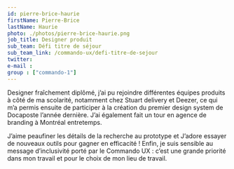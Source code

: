 ```yaml
---
id: pierre-brice-haurie
firstName: Pierre-Brice
lastName: Haurie
photo: ./photos/pierre-brice-haurie.png
job_title: Designer produit
sub_team: Défi titre de séjour
sub_team_link: /commando-ux/defi-titre-de-sejour
twitter:
e-mail :
group : ["commando-1"]
---
```


Designer fraîchement diplômé, j’ai pu rejoindre différentes équipes produits à côté de ma scolarité, notamment chez Stuart delivery et Deezer, ce qui m’a permis ensuite de participer à la création du premier design system de Docaposte l’année dernière. J’ai également fait un tour en agence de branding à Montréal entretemps.

J’aime peaufiner les détails de la recherche au prototype et J’adore essayer de nouveaux outils pour gagner en efficacité !
Enfin, je suis sensible au message d’inclusivité porté par le Commando UX : c’est une grande priorité dans mon travail et pour le choix de mon lieu de travail.
